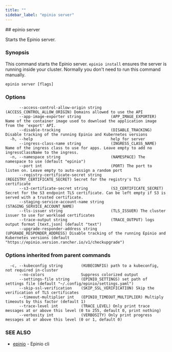 ```yaml
---
title: ""
sidebar_label: "epinio server"
---
```


<head>
  <link rel="canonical" href="https://docs.epinio.io/references/commands/cli/epinio_server"/>
</head>
## epinio server

Starts the Epinio server.

### Synopsis

This command starts the Epinio server. `epinio install` ensures the server is running inside your cluster. Normally you don't need to run this command manually.

```
epinio server [flags]
```

### Options

```
      --access-control-allow-origin string    (ACCESS_CONTROL_ALLOW_ORIGIN) Domains allowed to use the API
      --app-image-exporter string             (APP_IMAGE_EXPORTER) Name of the container image used to download the application image from the 'export' API.
      --disable-tracking                      (DISABLE_TRACKING) Disable tracking of the running Epinio and Kubernetes versions
  -h, --help                                  help for server
      --ingress-class-name string             (INGRESS_CLASS_NAME) Name of the ingress class to use for apps. Leave empty to add no ingressClassName to the ingress.
  -n, --namespace string                      (NAMESPACE) The namespace to use (default "epinio")
      --port int                              (PORT) The port to listen on. Leave empty to auto-assign a random port
      --registry-certificate-secret string    (REGISTRY_CERTIFICATE_SECRET) Secret for the registry's TLS certificate
      --s3-certificate-secret string          (S3_CERTIFICATE_SECRET) Secret for the S3 endpoint TLS certificate. Can be left empty if S3 is served with a trusted certificate.
      --staging-service-account-name string   (STAGING_SERVICE_ACCOUNT_NAME)
      --tls-issuer string                     (TLS_ISSUER) The cluster issuer to use for workload certificates
      --trace-output string                   (TRACE_OUTPUT) logs output format [text,json] (default "text")
      --upgrade-responder-address string      (UPGRADE_RESPONDER_ADDRESS) Disable tracking of the running Epinio and Kubernetes versions (default "https://epinio.version.rancher.io/v1/checkupgrade")
```

### Options inherited from parent commands

```
  -c, --kubeconfig string        (KUBECONFIG) path to a kubeconfig, not required in-cluster
      --no-colors                Suppress colorized output
      --settings-file string     (EPINIO_SETTINGS) set path of settings file (default "~/.config/epinio/settings.yaml")
      --skip-ssl-verification    (SKIP_SSL_VERIFICATION) Skip the verification of TLS certificates
      --timeout-multiplier int   (EPINIO_TIMEOUT_MULTIPLIER) Multiply timeouts by this factor (default 1)
      --trace-level int          (TRACE_LEVEL) Only print trace messages at or above this level (0 to 255, default 0, print nothing)
      --verbosity int            (VERBOSITY) Only print progress messages at or above this level (0 or 1, default 0)
```

### SEE ALSO

* [epinio](./epinio.md)	 - Epinio cli


